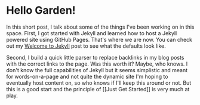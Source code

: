 # Hello Garden!

In this short post, I talk about some of the things I've been working on in this space. First, I got started with Jekyll and learned how to host a Jekyll powered site using GitHub Pages. That's where we are now. You can check out my [Welcome to Jekyll](https://benjamin-vencill.github.io/jekyll/update/2025/01/10/Welcome-to-Jekyll.html) post to see what the defaults look like.

Second, I build a quick little parser to replace backlinks in my blog posts with the correct links to the page. Was this worth it? Maybe, who knows. I don't know the full capabilities of Jekyll but it seems simplistic and meant for words-on-a-page and not quite the dynamic site I'm hoping to eventually host content on, so who knows if I'll keep this around or not. But this is a good start and the principle of [[Just Get Started]] is very much at play.